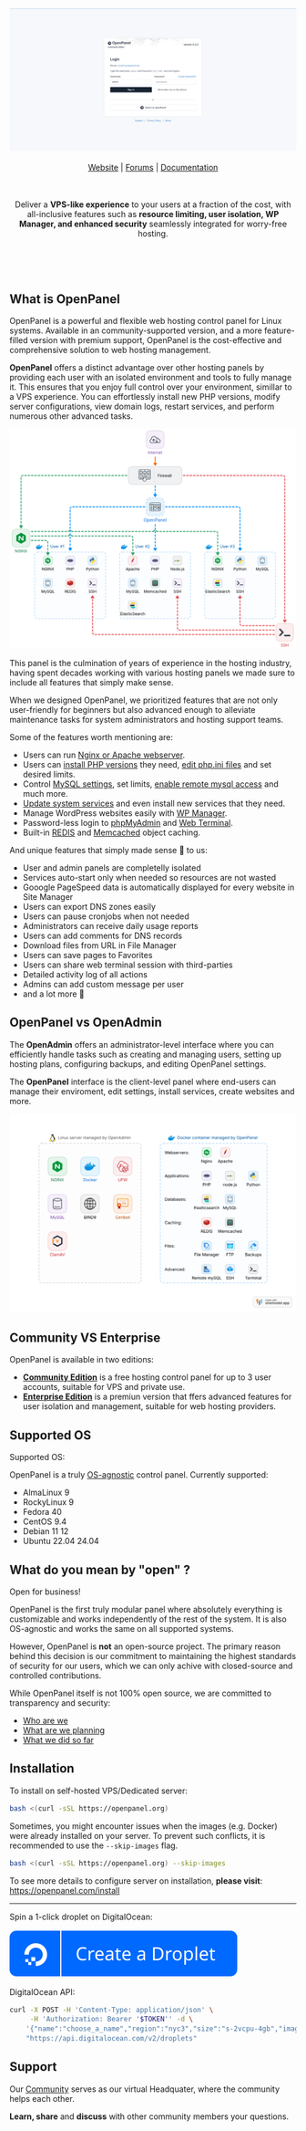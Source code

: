 <div align="center">
<a href="https://openpanel.com/">
    <img alt="website" src="/website/static/img/openpanel_admin.gif">
</a>
  
<br/>
<br/>

<div align="center">
    <a href="https://openpanel.com">Website</a> |
    <a href="https://community.openpanel.com/">Forums</a> |
    <a href="https://openpanel.com/docs/admin/intro/">Documentation</a>
</div>
</div>

<br/>
<br/>

<div align="center"> 
    
Deliver a <strong>VPS-like experience</strong> to your users at a fraction of the cost, with all-inclusive features such as <strong>resource limiting, user isolation, WP Manager, and enhanced security</strong> seamlessly integrated for worry-free hosting.

<br />
<br />

</div>
<br/>

## What is OpenPanel

OpenPanel is a powerful and flexible web hosting control panel for Linux systems. Available in an community-supported version, and a more feature-filled version with premium support, OpenPanel is the cost-effective and comprehensive solution to web hosting management.

**OpenPanel** offers a distinct advantage over other hosting panels by providing each user with an isolated environment and tools to fully manage it. This ensures that you enjoy full control over your environment, simillar to a VPS experience. You can effortlessly install new PHP versions, modify server configurations, view domain logs, restart services, and perform numerous other advanced tasks.

[![openpanel scheme](/website/static/img/admin/openpanel_scheme.png)](https://openpanel.com/docs/panel/intro/)

This panel is the culmination of years of experience in the hosting industry, having spent decades working with various hosting panels we made sure to include all features that simply make sense.

When we designed OpenPanel, we prioritized features that are not only user-friendly for beginners but also advanced enough to alleviate maintenance tasks for system administrators and hosting support teams.

Some of the features worth mentioning are:

- Users can run [Nginx or Apache webserver](https://openpanel.com/docs/admin/plans/hosting_plans/#list-hosting-plans).
- Users can [install PHP versions](https://openpanel.com/docs/panel/advanced/server_settings#install-php-version) they need, [edit php.ini files](https://openpanel.com/docs/panel/advanced/server_settings#phpini-editor) and set desired limits.
- Control [MySQL settings](https://openpanel.com/docs/panel/advanced/server_settings#mysql-settings), set limits, [enable remote mysql access](https://openpanel.com/docs/panel/databases/remote) and much more.
- [Update system services](https://openpanel.com/docs/panel/advanced/server_settings#service-status) and even install new services that they need.
- Manage WordPress websites easily with [WP Manager](https://openpanel.com/docs/panel/applications/wordpress).
- Password-less login to [phpMyAdmin](https://openpanel.com/docs/panel/databases/phpmyadmin) and [Web Terminal](https://openpanel.com/docs/panel/advanced/terminal).
- Built-in [REDIS](https://openpanel.com/docs/panel/caching/Redis) and [Memcached](https://openpanel.com/docs/panel/caching/Memcached) object caching.

And unique features that simply made sense 💁 to us:
- User and admin panels are completelly isolated
- Services auto-start only when needed so resources are not wasted
- Gooogle PageSpeed data is automatically displayed for every website in Site Manager
- Users can export DNS zones easily
- Users can pause cronjobs when not needed
- Administrators can receive daily usage reports
- Users can add comments for DNS records
- Download files from URL in File Manager
- Users can save pages to Favorites
- Users can share web terminal session with third-parties
- Detailed activity log of all actions
- Admins can add custom message per user
- and a lot more 🙌

## OpenPanel vs OpenAdmin


The **OpenAdmin** offers an administrator-level interface where you can efficiently handle tasks such as creating and managing users, setting up hosting plans, configuring backups, and editing OpenPanel settings.

The **OpenPanel** interface is the client-level panel where end-users can manage their enviroment, edit settings, install services, create websites and more.

[![openpanel-vs-openadmin](/website/static/img/admin/openpanel_vs_openadmin.svg)](https://openpanel.com/docs/admin/intro/)

## Community VS Enterprise 

OpenPanel is available in two editions:

- **[Community Edition](https://openpanel.com/product/openpanel-free-control-panel/)** is a free hosting control panel for up to 3 user accounts, suitable for VPS and private use.
- **[Enterprise Edition](https://openpanel.com/product/openpanel-premium-control-panel/)** is a premiun version that ffers advanced features for user isolation and management, suitable for web hosting providers.

## Supported OS


Supported OS:

OpenPanel is a truly [OS-agnostic](https://www.techtarget.com/whatis/definition/agnostic) control panel. Currently supported:

- AlmaLinux 9
- RockyLinux 9
- Fedora 40
- CentOS 9.4
- Debian 11 12
- Ubuntu 22.04 24.04

## What do you mean by "open" ?

Open for business!

OpenPanel is the first truly modular panel where absolutely everything is customizable and works independently of the rest of the system. It is also OS-agnostic and works the same on all supported systems.

However, OpenPanel is **not** an open-source project. The primary reason behind this decision is our commitment to maintaining the highest standards of security for our users, which we can only achive with closed-source and controlled contributions.

While OpenPanel itself is not 100% open source, we are committed to transparency and security:

- [Who are we](https://openpanel.com/about)
- [What are we planning](https://openpanel.com/roadmap)
- [What we did so far](https://openpanel.com/docs/changelog/intro/)

## Installation

To install on self-hosted VPS/Dedicated server: 

```bash
bash <(curl -sSL https://openpanel.org)
```

Sometimes, you might encounter issues when the images (e.g. Docker) were already installed on your server. To prevent such conflicts, it is recommended to use the `--skip-images` flag.

```bash
bash <(curl -sSL https://openpanel.org) --skip-images
```

To see more details to configure server on installation, **please visit**: https://openpanel.com/install 

----

Spin a 1-click droplet on DigitalOcean: 

[![droplet](/website/static/img/do-btn-blue.svg)](https://marketplace.digitalocean.com/apps/openpanel?refcode=6498bfc47cd6&action=deploy)


DigitalOcean API:
```bash
curl -X POST -H 'Content-Type: application/json' \
     -H 'Authorization: Bearer '$TOKEN'' -d \
    '{"name":"choose_a_name","region":"nyc3","size":"s-2vcpu-4gb","image":"openpanel"}' \
    "https://api.digitalocean.com/v2/droplets"
```

## Support

Our [Community](https://community.openpanel.com/) serves as our virtual Headquater, where the community helps each other.

**Learn, share** and **discuss** with other community members your questions.
